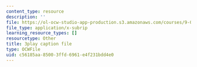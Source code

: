 ```yaml
---
content_type: resource
description: ''
file: https://ol-ocw-studio-app-production.s3.amazonaws.com/courses/9-00sc-introduction-to-psychology-fall-2011/c56185aa85003ffd6961e4f231bdd4e0_z9XQpjNgeBI.srt
file_type: application/x-subrip
learning_resource_types: []
resourcetype: Other
title: 3play caption file
type: OCWFile
uid: c56185aa-8500-3ffd-6961-e4f231bdd4e0
---
```

